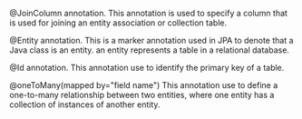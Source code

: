 @JoinColumn annotation.
      This annotation is used to specify a column that is used for joining an entity association or collection table.


@Entity annotation.
      This is a marker annotation used in JPA to denote that a Java class is an entity.  an entity represents a table in a relational database. 


@Id annotation.
     This annotation use to identify the primary key of a table.


@oneToMany(mapped by="field name")
    This annotation use to define a one-to-many relationship between two entities, where one entity has a collection of instances of another entity. 


